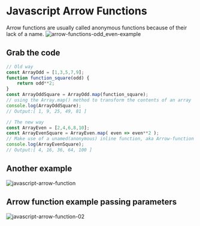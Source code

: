 # Javascript Arrow Functions
Arrow functions are usually called anonymous functions because of their lack of a name.
![arrow-functions-odd_even-example](https://github.com/danielurra/javascript-arrow-functions/assets/51704179/965e4d09-0616-40db-ac13-ceb1cd82c8ef)<br>
## Grab the code
```javascript
// Old way
const ArrayOdd = [1,3,5,7,9];
function function_square(odd) {
    return odd**2;
}
const ArrayOddSquare = ArrayOdd.map(function_square);
// using the Array.map() method to transform the contents of an array 
console.log(ArrayOddSquare);
// Output:[ 1, 9, 25, 49, 81 ]

// The new way
const ArrayEven = [2,4,6,8,10];
const ArrayEvenSquare = ArrayEven.map( even => even**2 );
// Make use of a unamed(anonymous) inline function, aka Arrow-function syntax
console.log(ArrayEvenSquare);
// Output:[ 4, 16, 36, 64, 100 ]
```
## Another example
![javascript-arrow-function](https://github.com/danielurra/javascript-arrow-functions/assets/51704179/555c5fff-bf02-4997-adc2-a622af021696)
## Arrow function example passing parameters
![javascript-arrow-function-02](https://github.com/danielurra/javascript-arrow-functions/assets/51704179/606d7f2d-079f-40dd-bda4-abd8a53ea6db)
